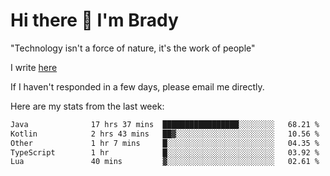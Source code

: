 # Hi there 👋 I'm Brady

"Technology isn't a force of nature, it's the work of people"

I write [here](https://github.com/hawk0120/blog)

If I haven't responded in a few days, please email me directly. 

Here are my stats from the last week:
<!--START_SECTION:waka-->

```txt
Java              17 hrs 37 mins  █████████████████░░░░░░░░   68.21 %
Kotlin            2 hrs 43 mins   ██▓░░░░░░░░░░░░░░░░░░░░░░   10.56 %
Other             1 hr 7 mins     █░░░░░░░░░░░░░░░░░░░░░░░░   04.35 %
TypeScript        1 hr            █░░░░░░░░░░░░░░░░░░░░░░░░   03.92 %
Lua               40 mins         ▓░░░░░░░░░░░░░░░░░░░░░░░░   02.61 %
```

<!--END_SECTION:waka-->


